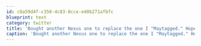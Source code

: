 ```yaml
---
id: c8a59d4f-c350-4c83-8cce-e40b271afbfc
blueprint: text
category: twitter
title: 'Bought another Nexus one to replace the one I "Maytagged." Hope it arrives soon.'
caption: 'Bought another Nexus one to replace the one I "Maytagged." Hope it arrives soon.'
---
```

